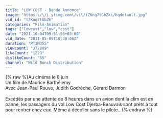 ```yaml
---
title: "LOW COST - Bande Annonce"
image: "https:\/\/i.ytimg.com\/vi\/tZKnq7tGbZk\/hqdefault.jpg"
vid_id: "tZKnq7tGbZk"
categories: "Film-Animation"
tags: ["lowcost","low","cost"]
date: "2021-10-04T09:51:56+03:00"
vid_date: "2011-05-09T10:38:06Z"
duration: "PT1M35S"
viewcount: "372809"
likeCount: "1229"
dislikeCount: "55"
channel: "Wild Bunch Distribution"
---
```

{% raw %}Au cinéma le 8 juin<br />Un  film de Maurice Barthélemy <br />Avec Jean-Paul Rouve, Judith Godrèche, Gérard Darmon<br /><br />Excédés par une attente de 8 heures dans un avion dont la clim est en panne, les passagers du vol Low Cost Djerba-Beauvais sont prêts à tout pour rentrer chez eux. Même à décoller sans le pilote...{% endraw %}
